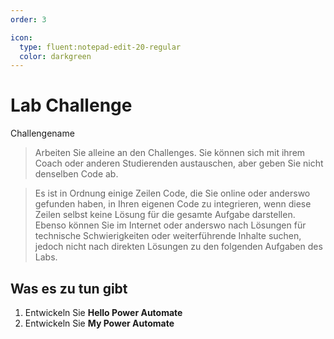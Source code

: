 ```yaml
---
order: 3

icon:
  type: fluent:notepad-edit-20-regular
  color: darkgreen
---
```


# Lab Challenge

Challengename

> Arbeiten Sie alleine an den Challenges. Sie können sich mit ihrem Coach oder anderen Studierenden austauschen, aber geben Sie nicht denselben Code ab. 

> Es ist in Ordnung einige Zeilen Code, die Sie online oder anderswo gefunden haben, in Ihren eigenen Code zu integrieren, wenn diese Zeilen selbst keine Lösung für die gesamte Aufgabe darstellen. Ebenso können Sie im Internet oder anderswo nach Lösungen für technische Schwierigkeiten oder weiterführende Inhalte suchen, jedoch nicht nach direkten Lösungen zu den folgenden Aufgaben des Labs.

## Was es zu tun gibt
1. Entwickeln Sie **Hello Power Automate**
2. Entwickeln Sie **My Power Automate**

